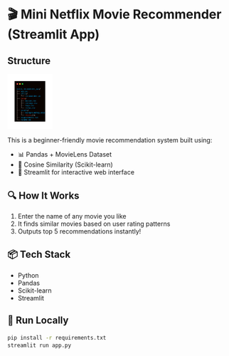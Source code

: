 # 🎬 Mini Netflix Movie Recommender (Streamlit App)

## Structure
<img src="assets/Project%20Structure.png" alt="Project Structure" style="width:20%; height:auto;">

This is a beginner-friendly movie recommendation system built using:
- 📊 Pandas + MovieLens Dataset
- 🤖 Cosine Similarity (Scikit-learn)
- 🧪 Streamlit for interactive web interface

## 🔍 How It Works
1. Enter the name of any movie you like
2. It finds similar movies based on user rating patterns
3. Outputs top 5 recommendations instantly!

## 📦 Tech Stack
- Python
- Pandas
- Scikit-learn
- Streamlit

## 🚀 Run Locally

```bash
pip install -r requirements.txt
streamlit run app.py
